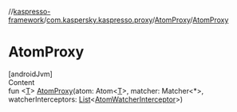 //[kaspresso-framework](../../index.md)/[com.kaspersky.kaspresso.proxy](../index.md)/[AtomProxy](index.md)/[AtomProxy](-atom-proxy.md)



# AtomProxy  
[androidJvm]  
Content  
fun <[T](index.md)> [AtomProxy](-atom-proxy.md)(atom: Atom<[T](index.md)>, matcher: Matcher<*>, watcherInterceptors: [List](https://kotlinlang.org/api/latest/jvm/stdlib/kotlin.collections/-list/index.html)<[AtomWatcherInterceptor](../../com.kaspersky.kaspresso.interceptors.watcher.view/-atom-watcher-interceptor/index.md)>)  



